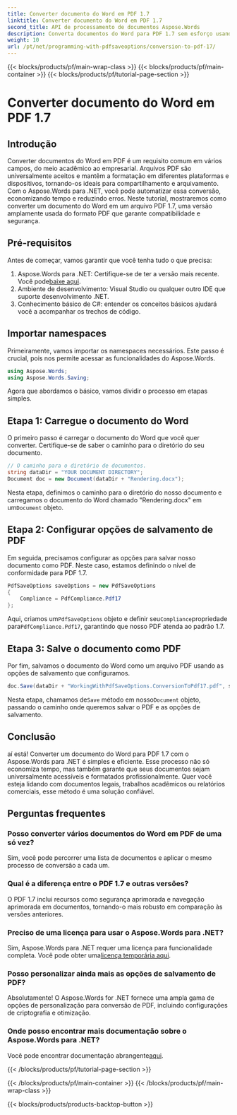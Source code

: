 ```yaml
---
title: Converter documento do Word em PDF 1.7
linktitle: Converter documento do Word em PDF 1.7
second_title: API de processamento de documentos Aspose.Words
description: Converta documentos do Word para PDF 1.7 sem esforço usando o Aspose.Words para .NET. Siga este guia para garantir que seus documentos sejam universalmente acessíveis e formatados profissionalmente.
weight: 10
url: /pt/net/programming-with-pdfsaveoptions/conversion-to-pdf-17/
---
```


{{< blocks/products/pf/main-wrap-class >}}
{{< blocks/products/pf/main-container >}}
{{< blocks/products/pf/tutorial-page-section >}}

# Converter documento do Word em PDF 1.7

## Introdução

Converter documentos do Word em PDF é um requisito comum em vários campos, do meio acadêmico ao empresarial. Arquivos PDF são universalmente aceitos e mantêm a formatação em diferentes plataformas e dispositivos, tornando-os ideais para compartilhamento e arquivamento. Com o Aspose.Words para .NET, você pode automatizar essa conversão, economizando tempo e reduzindo erros. Neste tutorial, mostraremos como converter um documento do Word em um arquivo PDF 1.7, uma versão amplamente usada do formato PDF que garante compatibilidade e segurança.

## Pré-requisitos

Antes de começar, vamos garantir que você tenha tudo o que precisa:

1.  Aspose.Words para .NET: Certifique-se de ter a versão mais recente. Você pode[baixe aqui](https://releases.aspose.com/words/net/).
2. Ambiente de desenvolvimento: Visual Studio ou qualquer outro IDE que suporte desenvolvimento .NET.
3. Conhecimento básico de C#: entender os conceitos básicos ajudará você a acompanhar os trechos de código.

## Importar namespaces

Primeiramente, vamos importar os namespaces necessários. Este passo é crucial, pois nos permite acessar as funcionalidades do Aspose.Words.

```csharp
using Aspose.Words;
using Aspose.Words.Saving;
```

Agora que abordamos o básico, vamos dividir o processo em etapas simples.

## Etapa 1: Carregue o documento do Word

O primeiro passo é carregar o documento do Word que você quer converter. Certifique-se de saber o caminho para o diretório do seu documento.

```csharp
// O caminho para o diretório de documentos.
string dataDir = "YOUR DOCUMENT DIRECTORY";
Document doc = new Document(dataDir + "Rendering.docx");
```

 Nesta etapa, definimos o caminho para o diretório do nosso documento e carregamos o documento do Word chamado "Rendering.docx" em um`Document` objeto.

## Etapa 2: Configurar opções de salvamento de PDF

Em seguida, precisamos configurar as opções para salvar nosso documento como PDF. Neste caso, estamos definindo o nível de conformidade para PDF 1.7.

```csharp
PdfSaveOptions saveOptions = new PdfSaveOptions
{
    Compliance = PdfCompliance.Pdf17
};
```

 Aqui, criamos um`PdfSaveOptions` objeto e definir seu`Compliance`propriedade para`PdfCompliance.Pdf17`, garantindo que nosso PDF atenda ao padrão 1.7.

## Etapa 3: Salve o documento como PDF

Por fim, salvamos o documento do Word como um arquivo PDF usando as opções de salvamento que configuramos.

```csharp
doc.Save(dataDir + "WorkingWithPdfSaveOptions.ConversionToPdf17.pdf", saveOptions);
```

 Nesta etapa, chamamos de`Save` método em nosso`Document` objeto, passando o caminho onde queremos salvar o PDF e as opções de salvamento.

## Conclusão

aí está! Converter um documento do Word para PDF 1.7 com o Aspose.Words para .NET é simples e eficiente. Esse processo não só economiza tempo, mas também garante que seus documentos sejam universalmente acessíveis e formatados profissionalmente. Quer você esteja lidando com documentos legais, trabalhos acadêmicos ou relatórios comerciais, esse método é uma solução confiável.

## Perguntas frequentes

### Posso converter vários documentos do Word em PDF de uma só vez?

Sim, você pode percorrer uma lista de documentos e aplicar o mesmo processo de conversão a cada um.

### Qual é a diferença entre o PDF 1.7 e outras versões?

O PDF 1.7 inclui recursos como segurança aprimorada e navegação aprimorada em documentos, tornando-o mais robusto em comparação às versões anteriores.

### Preciso de uma licença para usar o Aspose.Words para .NET?

 Sim, Aspose.Words para .NET requer uma licença para funcionalidade completa. Você pode obter uma[licença temporária aqui](https://purchase.aspose.com/temporary-license/).

### Posso personalizar ainda mais as opções de salvamento de PDF?

Absolutamente! O Aspose.Words for .NET fornece uma ampla gama de opções de personalização para conversão de PDF, incluindo configurações de criptografia e otimização.

### Onde posso encontrar mais documentação sobre o Aspose.Words para .NET?

 Você pode encontrar documentação abrangente[aqui](https://reference.aspose.com/words/net/).

{{< /blocks/products/pf/tutorial-page-section >}}

{{< /blocks/products/pf/main-container >}}
{{< /blocks/products/pf/main-wrap-class >}}

{{< blocks/products/products-backtop-button >}}
